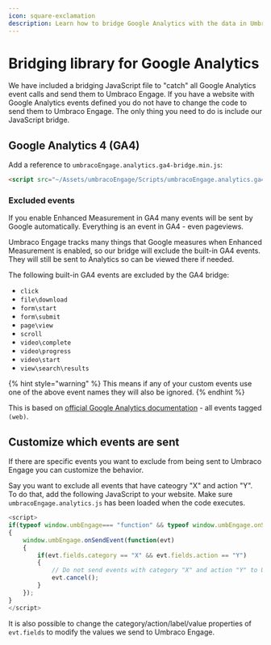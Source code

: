 ```yaml
---
icon: square-exclamation
description: Learn how to bridge Google Analytics with the data in Umbraco Engage.
---
```


# Bridging library for Google Analytics

We have included a bridging JavaScript file to "catch" all Google Analytics event calls and send them to Umbraco Engage. If you have a website with Google Analytics events defined you do not have to change the code to send them to Umbraco Engage. The only thing you need to do is include our JavaScript bridge.

## Google Analytics 4 (GA4)

Add a reference to `umbracoEngage.analytics.ga4-bridge.min.js`:

```html
<script src="~/Assets/umbracoEngage/Scripts/umbracoEngage.analytics.ga4-bridge.min.js"></script>
```

### Excluded events

If you enable Enhanced Measurement in GA4 many events will be sent by Google automatically. Everything is an event in GA4 - even pageviews.

Umbraco Engage tracks many things that Google measures when Enhanced Measurement is enabled, so our bridge will exclude the built-in GA4 events. They will still be sent to Analytics so can be viewed there if needed.

The following built-in GA4 events are excluded by the GA4 bridge:

* `click`
* `file\download`
* `form\start`
* `form\submit`
* `page\view`
* `scroll`
* `video\complete`
* `video\progress`
* `video\start`
* `view\search\results`

{% hint style="warning" %}
This means if any of your custom events use one of the above event names they will also be ignored.
{% endhint %}

This is based on [official Google Analytics documentation](https://support.google.com/analytics/answer/9234069?hl=en) - all events tagged `(web)`.

## Customize which events are sent

If there are specific events you want to exclude from being sent to Umbraco Engage you can customize the behavior.

Say you want to exclude all events that have cateogry "X" and action "Y". To do that, add the following JavaScript to your website. Make sure `umbracoEngage.analytics.js` has been loaded when the code executes.

```js
<script>
if(typeof window.umbEngage=== "function" && typeof window.umbEngage.onSendEvent === "function")
{
    window.umbEngage.onSendEvent(function(evt) 
    {
        if(evt.fields.category == "X" && evt.fields.action == "Y")
        {
            // Do not send events with category "X" and action "Y" to Umbraco Engage
            evt.cancel();
        }
    });
}
</script>
```

It is also possible to change the category/action/label/value properties of `evt.fields` to modify the values we send to Umbraco Engage.
